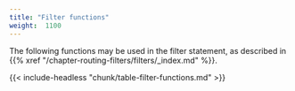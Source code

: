 ```yaml
---
title: "Filter functions"
weight:  1100
---
```

<!-- DISCLAIMER: This file is based on the syslog-ng Open Source Edition documentation https://github.com/balabit/syslog-ng-ose-guides/commit/2f4a52ee61d1ea9ad27cb4f3168b95408fddfdf2 and is used under the terms of The syslog-ng Open Source Edition Documentation License. The file has been modified by Axoflow. -->

The following functions may be used in the filter statement, as described in {{% xref "/chapter-routing-filters/filters/_index.md" %}}.

{{< include-headless "chunk/table-filter-functions.md" >}}

